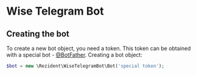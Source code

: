 # Wise Telegram Bot

## Creating the bot

To create a new bot object, you need a token. 
This token can be obtained with a special bot - [@BotFather](https://t.me/BotFather).
Creating a bot object:

```php
$bot = new \Rezident\WiseTelegramBot\Bot('special token');
```
